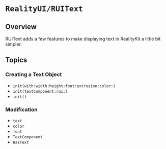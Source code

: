 # ``RealityUI/RUIText``

## Overview

RUIText adds a few features to make displaying text in RealityKit a little bit simpler.

## Topics

### Creating a Text Object

- ``init(with:width:height:font:extrusion:color:)``
- ``init(textComponent:rui:)``
- ``init()``

### Modification

- ``text``
- ``color``
- ``font``
- ``TextComponent``
- ``HasText``

